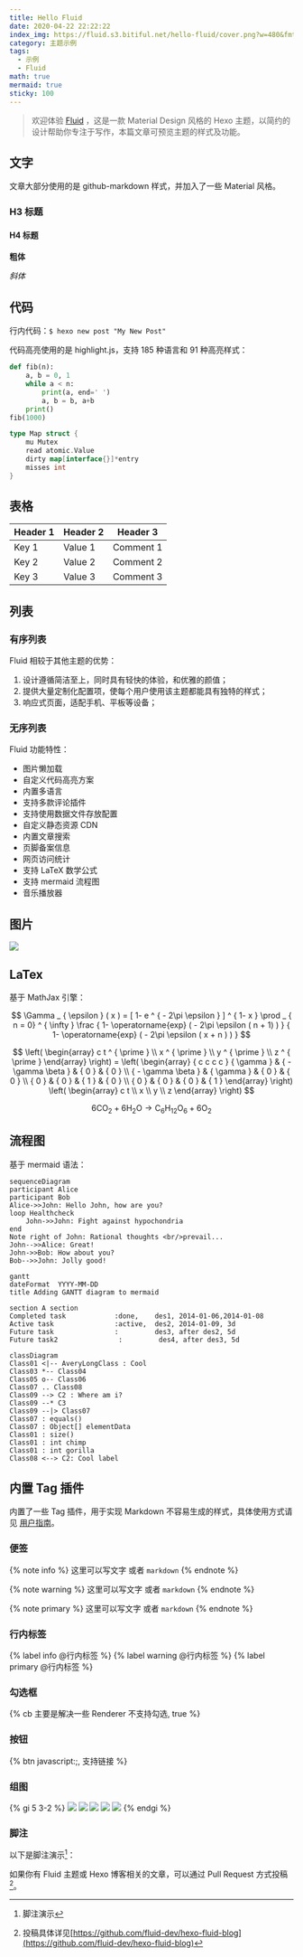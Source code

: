 ```yaml
---
title: Hello Fluid
date: 2020-04-22 22:22:22
index_img: https://fluid.s3.bitiful.net/hello-fluid/cover.png?w=480&fmt=webp
category: 主题示例
tags:
  - 示例
  - Fluid
math: true
mermaid: true
sticky: 100
---
```


>欢迎体验 [Fluid](https://github.com/fluid-dev/hexo-theme-fluid) ，这是一款 Material Design 风格的 Hexo 主题，以简约的设计帮助你专注于写作，本篇文章可预览主题的样式及功能。

<!-- more -->

## 文字

文章大部分使用的是 github-markdown 样式，并加入了一些 Material 风格。

### H3 标题

#### H4 标题

**粗体**

_斜体_

## 代码

行内代码：`$ hexo new post "My New Post"`

代码高亮使用的是 highlight.js，支持 185 种语言和 91 种高亮样式：

```python
def fib(n):
    a, b = 0, 1
    while a < n:
        print(a, end=' ')
        a, b = b, a+b
    print()
fib(1000)
```

```go
type Map struct {
    mu Mutex
    read atomic.Value
    dirty map[interface{}]*entry
    misses int
}
```

## 表格

| Header 1 | Header 2 | Header 3 |
| --- | --- | --- |
| Key 1 | Value 1 | Comment 1 |
| Key 2 | Value 2 | Comment 2 |
| Key 3 | Value 3 | Comment 3 |

## 列表

### 有序列表

Fluid 相较于其他主题的优势：

1. 设计遵循简洁至上，同时具有轻快的体验，和优雅的颜值；
2. 提供大量定制化配置项，使每个用户使用该主题都能具有独特的样式；
3. 响应式页面，适配手机、平板等设备；

### 无序列表

Fluid 功能特性：

- 图片懒加载
- 自定义代码高亮方案
- 内置多语言
- 支持多款评论插件
- 支持使用数据文件存放配置
- 自定义静态资源 CDN
- 内置文章搜索
- 页脚备案信息
- 网页访问统计
- 支持 LaTeX 数学公式
- 支持 mermaid 流程图
- 音乐播放器

## 图片

![](https://fluid.s3.bitiful.net/post.png?w=1280&fmt=webp)

## LaTex

基于 MathJax 引擎：

$$
\Gamma _ { \epsilon } ( x ) = [ 1- e ^ { - 2\pi \epsilon } ] ^ { 1- x } \prod _ { n = 0} ^ { \infty } \frac { 1- \operatorname{exp} ( - 2\pi \epsilon ( n + 1) ) } { 1- \operatorname{exp} ( - 2\pi \epsilon ( x + n ) ) }
$$

$$
\left( \begin{array} c t ^ { \prime } \\ x ^ { \prime } \\ y ^ { \prime } \\ z ^ { \prime } \end{array} \right) = \left( \begin{array} { c c c c } { \gamma } & { - \gamma \beta } & { 0 } & { 0 } \\ { - \gamma \beta } & { \gamma } & { 0 } & { 0 } \\ { 0 } & { 0 } & { 1 } & { 0 } \\ { 0 } & { 0 } & { 0 } & { 1 } \end{array} \right) \left( \begin{array} c t \\ x \\ y \\ z \end{array} \right)
$$

$$
6 \mathrm { CO } _ { 2 } + 6 \mathrm { H } _ { 2 } \mathrm { O } \rightarrow \mathrm { C } _ { 6 } \mathrm { H } _ { 12 } \mathrm { O } _ { 6 } + 6 \mathrm { O } _ { 2 }
$$

## 流程图

基于 mermaid 语法：

```mermaid
sequenceDiagram
participant Alice
participant Bob
Alice->>John: Hello John, how are you?
loop Healthcheck
    John->>John: Fight against hypochondria
end
Note right of John: Rational thoughts <br/>prevail...
John-->>Alice: Great!
John->>Bob: How about you?
Bob-->>John: Jolly good!
```

```mermaid
gantt
dateFormat  YYYY-MM-DD
title Adding GANTT diagram to mermaid

section A section
Completed task            :done,    des1, 2014-01-06,2014-01-08
Active task               :active,  des2, 2014-01-09, 3d
Future task               :         des3, after des2, 5d
Future task2               :         des4, after des3, 5d
```

```mermaid
classDiagram
Class01 <|-- AveryLongClass : Cool
Class03 *-- Class04
Class05 o-- Class06
Class07 .. Class08
Class09 --> C2 : Where am i?
Class09 --* C3
Class09 --|> Class07
Class07 : equals()
Class07 : Object[] elementData
Class01 : size()
Class01 : int chimp
Class01 : int gorilla
Class08 <--> C2: Cool label
```

## 内置 Tag 插件

内置了一些 Tag 插件，用于实现 Markdown 不容易生成的样式，具体使用方式请见 [用户指南](https://hexo.fluid-dev.com/docs/guide/#tag-%E6%8F%92%E4%BB%B6)。

### 便签

{% note info %}
这里可以写文字 或者 `markdown`
{% endnote %}

{% note warning %}
这里可以写文字 或者 `markdown`
{% endnote %}

{% note primary %}
这里可以写文字 或者 `markdown`
{% endnote %}

### 行内标签

{% label info @行内标签 %} {% label warning @行内标签 %} {% label primary @行内标签 %}

### 勾选框

{% cb 主要是解决一些 Renderer 不支持勾选, true %}

### 按钮

{% btn javascript:;, 支持链接 %}

### 组图

{% gi 5 3-2 %}
  ![](https://fluid.s3.bitiful.net/hello-fluid/cover.png?w=480&fmt=webp)
  ![](https://fluid.s3.bitiful.net/hello-fluid/cover.png?w=480&fmt=webp)
  ![](https://fluid.s3.bitiful.net/hello-fluid/cover.png?w=480&fmt=webp)
  ![](https://fluid.s3.bitiful.net/hello-fluid/cover.png?w=480&fmt=webp)
  ![](https://fluid.s3.bitiful.net/hello-fluid/cover.png?w=480&fmt=webp)
{% endgi %}

### 脚注

以下是脚注演示[^1]：

如果你有 Fluid 主题或 Hexo 博客相关的文章，可以通过 Pull Request 方式投稿[^2]。

[^1]: 脚注演示
[^2]: 投稿具体详见[https://github.com/fluid-dev/hexo-fluid-blog](https://github.com/fluid-dev/hexo-fluid-blog)

